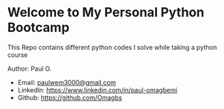 # Welcome to My Personal Python Bootcamp

This Repo contains different python codes I solve while taking a python course

Author: Paul O.

- Email: paulwem3000@gmail.com
- LinkedIn: https://www.linkedin.com/in/paul-omagbemi
- Github: https://github.com/Omagbs